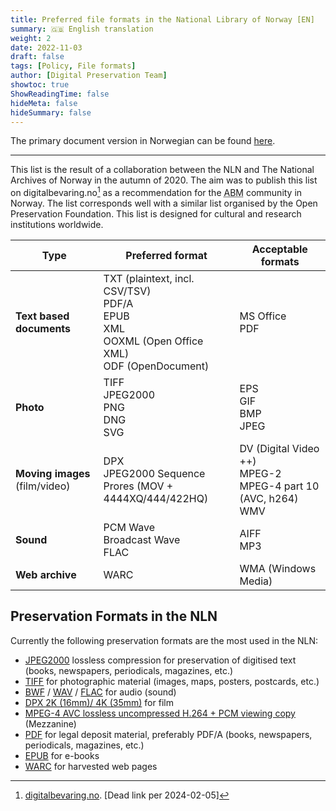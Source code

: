 ```yaml
---
title: Preferred file formats in the National Library of Norway [EN]
summary: 🇬🇧 English translation
weight: 2
date: 2022-11-03
draft: false
tags: [Policy, File formats]
author: [Digital Preservation Team]
showtoc: true
ShowReadingTime: false
hideMeta: false
hideSummary: false
---
```


The primary document version in Norwegian can be found [here](/docs/formats/2022-11-03-formats-in-use-no/ "Link to the Norwegian version of this document").

---

This list is the result of a collaboration between the NLN and The National Archives of Norway in the autumn of 2020.
The aim was to publish this list on digitalbevaring.no[^1] as a recommendation for the 
  <abbr title="Similar to the english GLAM abbreviation, refers to Archives, Libraries, and Museums in Norway">ABM</abbr> 
community in Norway.
The list corresponds well with a similar list organised by the Open Preservation Foundation. 
This list is designed for cultural and research institutions worldwide.

[^1]: [digitalbevaring.no](https://digitalbevaring.no "Webpage with recommendations for digital preservation in Norwegian ABM institutions"). [Dead link per 2024-02-05]

| Type                           | Preferred format                                                                                         | Acceptable formats                                                    |
| ------------------------------ | -------------------------------------------------------------------------------------------------------- | --------------------------------------------------------------------- |
| **Text based documents**       | TXT (plaintext, incl. CSV/TSV)<br>PDF/A <br>EPUB<br>XML<br>OOXML (Open Office XML)<br>ODF (OpenDocument) | MS Office<br>PDF                                                      |
| **Photo**                      | TIFF<br>JPEG2000<br>PNG<br>DNG<br>SVG                                                                    | EPS<br>GIF<br>BMP<br>JPEG                                             |
| **Moving images** (film/video) | DPX<br>JPEG2000 Sequence<br>Prores (MOV + 4444XQ/444/422HQ)                                              | DV (Digital Video ++)<br> MPEG-2<br>MPEG-4 part 10 (AVC, h264)<br>WMV |
| **Sound**                      | PCM Wave<br>Broadcast Wave<br>FLAC                                                                       | AIFF<br>MP3<br>                                                       |
| **Web archive**                | WARC                                                                                                     | WMA (Windows Media)                                                   |

## Preservation Formats in the NLN

Currently the following preservation formats are the most used in the NLN:

- [JPEG2000](https://www.loc.gov/preservation/digital/formats/fdd/fdd000214.shtml "Library of Congress page for JPEG2000 file format") 
  lossless compression for preservation of digitised text (books, newspapers, periodicals, magazines, etc.)
- [TIFF](https://www.loc.gov/preservation/digital/formats/fdd/fdd000022.shtml "Library of Congress page for TIFF file format")
  for photographic material (images, maps, posters, postcards, etc.)
- [BWF](https://www.loc.gov/preservation/digital/formats/fdd/fdd000357.shtml "Library of Congress page for BWF file format") /
  [WAV](https://www.loc.gov/preservation/digital/formats/fdd/fdd000001.shtml "Library of Congress page for WAV file format") /
  [FLAC](https://www.loc.gov/preservation/digital/formats/fdd/fdd000198.shtml "Library of Congress page for FLAC file format")
  for audio (sound)
- [DPX 2K (16mm)/ 4K (35mm)](https://www.loc.gov/preservation/digital/formats/fdd/fdd000178.shtml "Library of Congress page for DPX file format") 
  for film
- [MPEG-4 AVC lossless uncompressed H.264 + PCM viewing copy](https://www.loc.gov/preservation/digital/formats/fdd/fdd000081.shtml "Library of Congress page for MPEG-4 AVC file format")
  (Mezzanine)
- [PDF](https://www.loc.gov/preservation/digital/formats/fdd/fdd000318.shtml "Library of Congress page for PDF/A file format")
  for legal deposit material, preferably PDF/A (books, newspapers, periodicals, magazines, etc.)
- [EPUB](https://www.loc.gov/preservation/digital/formats/fdd/fdd000310.shtml "Library of Congress page for EPUB file format")
  for e-books
- [WARC](https://www.loc.gov/preservation/digital/formats/fdd/fdd000236.shtml "Library of Congress page for WARC file format")
  for harvested web pages

